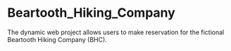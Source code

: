 # Beartooth_Hiking_Company
The dynamic web project allows users to make reservation for the fictional Beartooth Hiking Company (BHC). 
